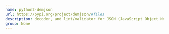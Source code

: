 ```yaml
---
name: python2-demjson
url: https://pypi.org/project/demjson/#files
description: decoder, and lint/validator for JSON (JavaScript Object Notation) compliant with RFC 4627. URL : https://pypi.org/project/demjson/#files Groups : None
group: None
---
```

